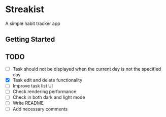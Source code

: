 # Streakist

A simple habit tracker app

## Getting Started

## TODO

- [ ] Task should not be displayed when the current day is not the specified day
- [x] Task edit and delete functionality
- [ ] Improve task list UI
- [ ] Check rendering performance
- [ ] Check in both dark and light mode
- [ ] Write README
- [ ] Add necessary comments
